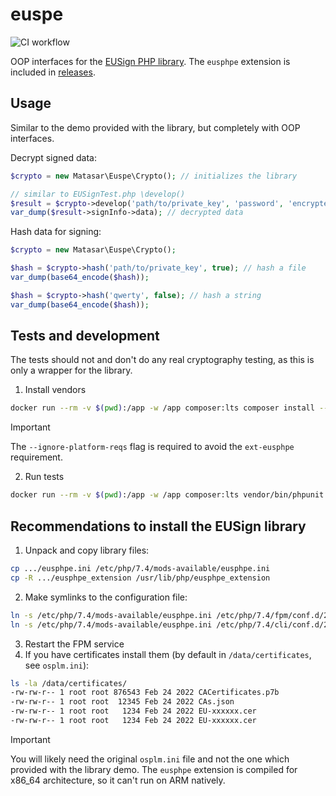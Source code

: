 # euspe
![CI workflow](https://github.com/matasarei/euspe/actions/workflows/tests.yml/badge.svg)

OOP interfaces for the [EUSign PHP library](https://iit.com.ua/downloads). 
The `eusphpe` extension is included in [releases](https://github.com/matasarei/euspe/releases).

## Usage
Similar to the demo provided with the library, but completely with OOP interfaces.

Decrypt signed data:
```php
$crypto = new Matasar\Euspe\Crypto(); // initializes the library

// similar to EUSignTest.php \develop()
$result = $crypto->develop('path/to/private_key', 'password', 'encrypted_data');
var_dump($result->signInfo->data); // decrypted data
```

Hash data for signing:
```php
$crypto = new Matasar\Euspe\Crypto();

$hash = $crypto->hash('path/to/private_key', true); // hash a file
var_dump(base64_encode($hash));

$hash = $crypto->hash('qwerty', false); // hash a string
var_dump(base64_encode($hash));
```

## Tests and development
The tests should not and don't do any real cryptography testing, as this is only a wrapper for the library.

1. Install vendors
```bash
docker run --rm -v $(pwd):/app -w /app composer:lts composer install --ignore-platform-reqs
```
> [!IMPORTANT]
> The `--ignore-platform-reqs` flag is required to avoid the `ext-eusphpe` requirement.

2. Run tests
```bash
docker run --rm -v $(pwd):/app -w /app composer:lts vendor/bin/phpunit
```

## Recommendations to install the EUSign library
1. Unpack and copy library files:
```sh
cp .../eusphpe.ini /etc/php/7.4/mods-available/eusphpe.ini
cp -R .../eusphpe_extension /usr/lib/php/eusphpe_extension
```
2. Make symlinks to the configuration file:
```sh
ln -s /etc/php/7.4/mods-available/eusphpe.ini /etc/php/7.4/fpm/conf.d/20-eusphpe.ini
ln -s /etc/php/7.4/mods-available/eusphpe.ini /etc/php/7.4/cli/conf.d/20-eusphpe.ini
```
3. Restart the FPM service
4. If you have certificates install them (by default in `/data/certificates`, see `osplm.ini`):
```sh
ls -la /data/certificates/
-rw-rw-r-- 1 root root 876543 Feb 24 2022 CACertificates.p7b
-rw-rw-r-- 1 root root  12345 Feb 24 2022 CAs.json
-rw-rw-r-- 1 root root   1234 Feb 24 2022 EU-xxxxxx.cer
-rw-rw-r-- 1 root root   1234 Feb 24 2022 EU-xxxxxx.cer
```

> [!IMPORTANT]
> You will likely need the original `osplm.ini` file and not the one which provided with the library demo.
> The `eusphpe` extension is compiled for x86_64 architecture, so it can't run on ARM natively.
